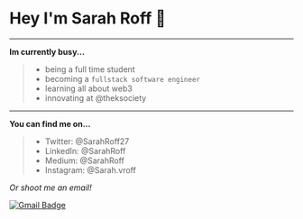 # Hey I'm Sarah Roff 👋
---
**Im currently busy...**
> * being a full time student
> * becoming a `fullstack software engineer`
> * learning all about web3
> * innovating at @theksociety
---
**You can find me on...**
> * Twitter: @SarahRoff27
> * LinkedIn: @SarahRoff
> * Medium: @SarahRoff
> * Instagram: @Sarah.vroff

*Or shoot me an email!*

[![Gmail Badge](https://img.shields.io/badge/-sarahroff2006@gmail.com-c14438?style=flat-square&logo=Gmail&logoColor=white&link=mailto:sarahroff2006@gmail.com)](mailto:sarahroff2006@gmail.com)
